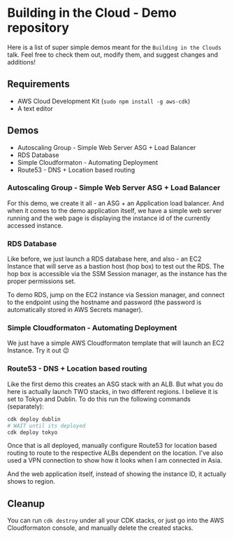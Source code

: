 # Building in the Cloud - Demo repository

Here is a list of super simple demos meant for the `Building in the Clouds`
talk. Feel free to check them out, modify them, and suggest changes and
additions!

## Requirements

- AWS Cloud Development Kit (`sudo npm install -g aws-cdk`)
- A text editor

## Demos

- Autoscaling Group - Simple Web Server ASG + Load Balancer
- RDS Database
- Simple Cloudformaton - Automating Deployment
- Route53 - DNS + Location based routing

### Autoscaling Group - Simple Web Server ASG + Load Balancer

For this demo, we create it all - an ASG + an Application load balancer. And
when it comes to the demo application itself, we have a simple web server
running and the web page is displaying the instance id of the currently accessed
instance.

### RDS Database

Like before, we just launch a RDS database here, and also - an EC2 Instance that
will serve as a bastion host (hop box) to test out the RDS. The hop box is
accessible via the SSM Session manager, as the instance has the proper
permissions set.

To demo RDS, jump on the EC2 instance via Session manager, and connect to the
endpoint using the hostname and password (the password is automatically stored
in AWS Secrets manager).

### Simple Cloudformaton - Automating Deployment

We just have a simple AWS Cloudformaton template that will launch an EC2
Instance. Try it out 😉

### Route53 - DNS + Location based routing

Like the first demo this creates an ASG stack with an ALB. But what you do here
is actually launch TWO stacks, in two different regions. I believe it is set to
Tokyo and Dublin. To do this run the following commands (separately):

```bash
cdk deploy dublin
# WAIT until its deployed
cdk deploy tokyo
```

Once that is all deployed, manually configure Route53 for location based
routing to route to the respective ALBs dependent on the location. I've also
used a VPN connection to show how it looks when I am connected in Asia.

And the web application itself, instead of showing the instance ID, it actually
shows to region.

## Cleanup

You can run `cdk destroy` under all your CDK stacks, or just go into the AWS
Cloudformaton console, and manually delete the created stacks.
